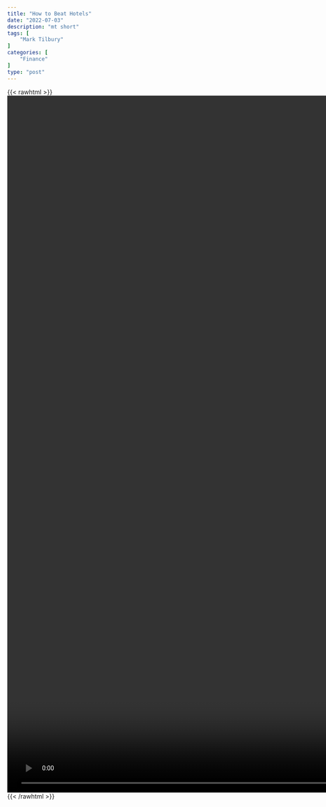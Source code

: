 ```yaml
---
title: "How to Beat Hotels"
date: "2022-07-03"
description: "mt short"
tags: [
    "Mark Tilbury"
]
categories: [
    "Finance"
]
type: "post"
---
```

{{< rawhtml >}}
    <video style="height:40vh;width:auto" overflow="hidden" controls>
        <source src="https://clips.dev00ps.com/Mark_Tilbury/How%20To%20Beat%20Hotels.mp4" type="video/mp4"> 
    </video>
{{< /rawhtml >}}

